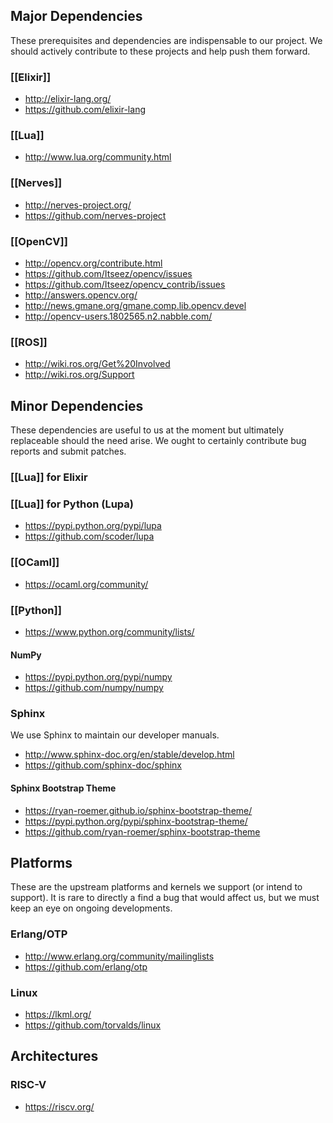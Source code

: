 Major Dependencies
------------------

These prerequisites and dependencies are indispensable to our project.
We should actively contribute to these projects and help push them forward.

### [[Elixir]]

* http://elixir-lang.org/
* https://github.com/elixir-lang

### [[Lua]]

* http://www.lua.org/community.html

### [[Nerves]]

* http://nerves-project.org/
* https://github.com/nerves-project

### [[OpenCV]]

* http://opencv.org/contribute.html
* https://github.com/Itseez/opencv/issues
* https://github.com/Itseez/opencv_contrib/issues
* http://answers.opencv.org/
* http://news.gmane.org/gmane.comp.lib.opencv.devel
* http://opencv-users.1802565.n2.nabble.com/

### [[ROS]]

* http://wiki.ros.org/Get%20Involved
* http://wiki.ros.org/Support

Minor Dependencies
------------------

These dependencies are useful to us at the moment but ultimately replaceable
should the need arise. We ought to certainly contribute bug reports and
submit patches.

### [[Lua]] for Elixir

### [[Lua]] for Python (Lupa)

* https://pypi.python.org/pypi/lupa
* https://github.com/scoder/lupa

### [[OCaml]]

* https://ocaml.org/community/

### [[Python]]

* https://www.python.org/community/lists/

#### NumPy

* https://pypi.python.org/pypi/numpy
* https://github.com/numpy/numpy

### Sphinx

We use Sphinx to maintain our developer manuals.

* http://www.sphinx-doc.org/en/stable/develop.html
* https://github.com/sphinx-doc/sphinx

#### Sphinx Bootstrap Theme

* https://ryan-roemer.github.io/sphinx-bootstrap-theme/
* https://pypi.python.org/pypi/sphinx-bootstrap-theme/
* https://github.com/ryan-roemer/sphinx-bootstrap-theme

Platforms
---------

These are the upstream platforms and kernels we support (or intend to
support). It is rare to directly a find a bug that would affect us, but we
must keep an eye on ongoing developments.

### Erlang/OTP

* http://www.erlang.org/community/mailinglists
* https://github.com/erlang/otp

### Linux

* https://lkml.org/
* https://github.com/torvalds/linux

Architectures
-------------

### RISC-V

* https://riscv.org/
